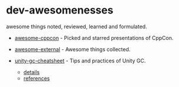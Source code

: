 # dev-awesomenesses

awesome things noted, reviewed, learned and formulated.

- [awesome-cppcon](awesome-cppcon.md) - Picked and starred presentations of CppCon.
- [awesome-external](awesome-external.md) - Awesome things collected.

- [unity-gc-cheatsheet](unity-gc-cheatsheet.md) - Tips and practices of Unity GC.
    + [details](unity-gc-cheatsheet-details.md)
    + [references](unity-gc-cheatsheet-references.md)

